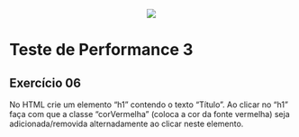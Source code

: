 <p align="center">
    <img src="https://www.infnet.edu.br/infnet/wp-content/themes/infnet.homepage//assets/img/LogoInfnetRodape.png"/>
</p>

# Teste de Performance 3

## Exercício 06

No HTML crie um elemento “h1” contendo o texto “Título”. Ao clicar no “h1” faça com que a classe “corVermelha” (coloca a cor da fonte vermelha) seja adicionada/removida alternadamente ao clicar neste elemento.